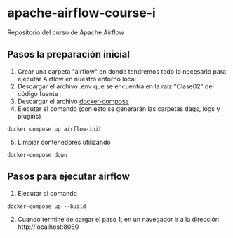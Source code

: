 # apache-airflow-course-i
Repositorio del curso de Apache Airflow

## Pasos la preparación inicial

1. Crear una carpeta "airflow" en donde tendremos todo lo necesario para ejecutar Airflow en nuestro entorno local
2. Descargar el archivo .env que se encuentra en la raíz "Clase02" del código fuente
3. Descargar el archivo [docker-compose](https:/airflow.apache.org/docs/apache-airflow/2.4.2/docker-compose.yaml) 
4. Ejecutar el comando (con esto se generarán las carpetas dags, logs y plugins)
```
docker compose up airflow-init
```
5. Limpiar contenedores utilizando
```
docker-compose down
```

## Pasos para ejecutar airflow

1. Ejecutar el comando
```
docker-compose up --build
```
2. Cuando termine de cargar el paso 1, en un navegador ir a la dirección http://localhost:8080